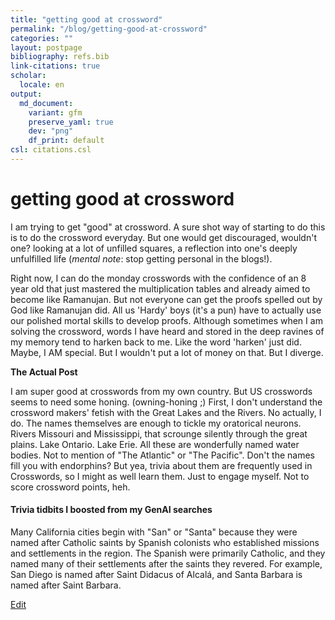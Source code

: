 ```yaml
---
title: "getting good at crossword"
permalink: "/blog/getting-good-at-crossword"
categories: ""
layout: postpage
bibliography: refs.bib
link-citations: true
scholar:
  locale: en
output:
  md_document:
    variant: gfm
    preserve_yaml: true
    dev: "png"
    df_print: default
csl: citations.csl
---
```


# getting good at crossword

I am trying to get "good" at crossword. A sure shot way of starting to do this is to do the crossword everyday. But one
would get discouraged, wouldn't one? looking at a lot of unfilled squares, a reflection into one's deeply unfulfilled
life (*mental note*: stop getting personal in the blogs!).

Right now, I can do the monday crosswords with the confidence of an 8 year old that just mastered the multiplication
tables and already aimed to become like Ramanujan. But not everyone can get the proofs spelled out by God like Ramanujan
did. All us 'Hardy' boys (it's a pun) have to actually use our polished mortal skills to develop proofs. Although
sometimes when I am solving the crossword, words I have heard and stored in the deep ravines of my memory tend to harken back to
me. Like the word 'harken' just did. Maybe, I AM special. But I wouldn't put a lot of money on that. But I diverge. 

__The Actual Post__

I am super good at crosswords from my own country.
But US crosswords seems to need some honing. (owning-honing ;)
First, I don't understand the crossword makers' fetish with the Great Lakes and the Rivers. No actually, I do. The names
themselves are enough to tickle my oratorical neurons. Rivers Missouri and Mississippi, that scrounge silently through
the great plains. Lake Ontario. Lake Erie. All these are wonderfully named water bodies. Not to mention of "The
Atlantic" or "The Pacific".  Don't the names fill you with endorphins? But yea, trivia about them are frequently used in
Crosswords, so I might as well learn them. Just to engage myself. Not to score crossword points, heh. 




#### Trivia tidbits I boosted from my GenAI searches

Many California cities begin with "San" or "Santa" because they were named after Catholic saints by Spanish colonists who established missions and settlements in the region. The Spanish were primarily Catholic, and they named many of their settlements after the saints they revered. For example, San Diego is named after Saint Didacus of Alcalá, and Santa Barbara is named after Saint Barbara. 

[Edit](https://github.com/rajiv256/rajiv256.github.io/edit/main/_posts/2025-05-17-getting-good-at-crossword.md)
